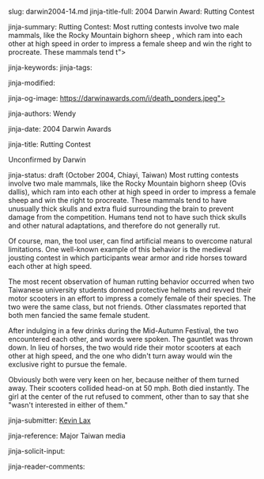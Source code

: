 slug: darwin2004-14.md
jinja-title-full: 2004 Darwin Award: Rutting Contest

jinja-summary: Rutting Contest: Most rutting contests involve two male mammals, like the Rocky Mountain bighorn sheep , which ram into each other at high speed in order to impress a female sheep and win the right to procreate. These mammals tend t">

jinja-keywords:
jinja-tags:

jinja-modified:

jinja-og-image: https://darwinawards.com/i/death_ponders.jpeg">

jinja-authors: Wendy

jinja-date: 2004 Darwin Awards


jinja-title: Rutting Contest

Unconfirmed by Darwin

jinja-status: draft
(October 2004, Chiayi, Taiwan) Most rutting contests involve two male mammals, like the Rocky Mountain bighorn sheep (Ovis dallis), which ram into each other at high speed in order to impress a female sheep and win the right to procreate. These mammals tend to have unusually thick skulls and extra fluid surrounding the brain to prevent damage from the competition. Humans tend not to have such thick skulls and other natural adaptations, and therefore do not generally rut.

Of course, man, the tool user, can find artificial means to overcome natural limitations. One well-known example of this behavior is the medieval jousting contest in which participants wear armor and ride horses toward each other at high speed.

The most recent observation of human rutting behavior occurred when two Taiwanese university students donned protective helmets and revved their motor scooters in an effort to impress a comely female of their species. The two were the same class, but not friends. Other classmates reported that both men fancied the same female student.

After indulging in a few drinks during the Mid-Autumn Festival, the two encountered each other, and words were spoken. The gauntlet was thrown down. In lieu of horses, the two would ride their motor scooters at each other at high speed, and the one who didn't turn away would win the exclusive right to pursue the female.

Obviously both were very keen on her, because neither of them turned away. Their scooters collided head-on at 50 mph. Both died instantly. The girl at the center of the rut refused to comment, other than to say that she "wasn't interested in either of them."
<P align=center>
<!--#include virtual="/inc/votebar_viewvoteonly" -->

jinja-submitter: <A HREF="mailto:REMOVE-">Kevin Lax </A>

jinja-reference: Major Taiwan media

jinja-solicit-input:

jinja-reader-comments:



<!--#include file=nav_2004.html -->


